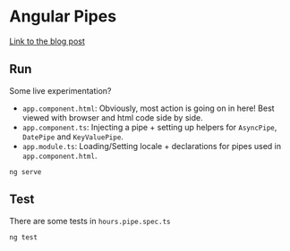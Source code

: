 # Angular Pipes

[Link to the blog post](https://itenium.be/blog/javascript/angular-pipes/)


## Run

Some live experimentation?  

- `app.component.html`: Obviously, most action is going on in here! Best viewed with browser and html code side by side.
- `app.component.ts`: Injecting a pipe + setting up helpers for `AsyncPipe`, `DatePipe` and `KeyValuePipe`.
- `app.module.ts`: Loading/Setting locale + declarations for pipes used in `app.component.html`.

```
ng serve
```


## Test

There are some tests in `hours.pipe.spec.ts`

```
ng test
```
